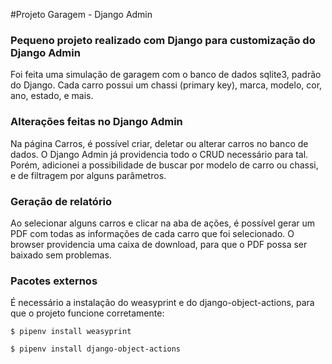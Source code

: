 #Projeto Garagem - Django Admin
### Pequeno projeto realizado com Django para customização do Django Admin
Foi feita uma simulação de garagem com o banco de dados sqlite3, padrão do Django. Cada carro possui um chassi (primary key), marca, modelo, cor, ano, estado, e mais.

### Alterações feitas no Django Admin
Na página Carros, é possível criar, deletar ou alterar carros no banco de dados. O Django Admin já providencia todo o CRUD necessário para tal.
Porém, adicionei a possibilidade de buscar por modelo de carro ou chassi, e de filtragem por alguns parâmetros.

### Geração de relatório
Ao selecionar alguns carros e clicar na aba de ações, é possível gerar um PDF com todas as informações de cada carro que foi selecionado. O browser
providencia uma caixa de download, para que o PDF possa ser baixado sem problemas.

### Pacotes externos
É necessário a instalação do weasyprint e do django-object-actions, para que o projeto funcione corretamente:
```shell
$ pipenv install weasyprint

$ pipenv install django-object-actions
```

